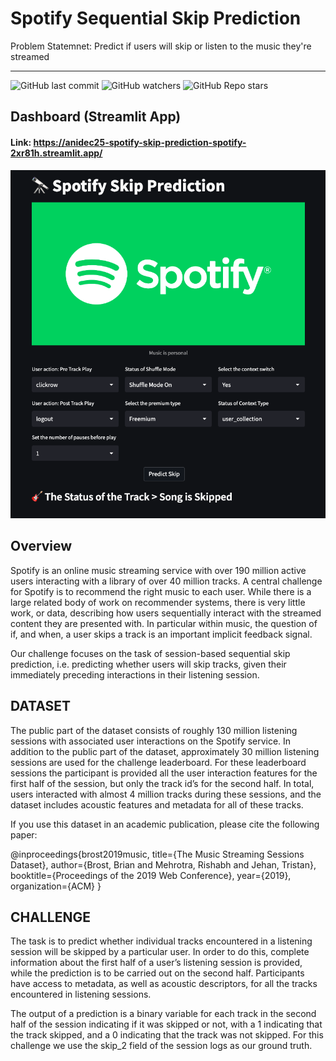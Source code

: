 # Spotify Sequential Skip Prediction

Problem Statemnet: Predict if users will skip or listen to the music they're streamed

-----------------------------------------------------------------------------------------------------------------------------------------------------------------------
<img alt="GitHub last commit" src="https://img.shields.io/github/last-commit/anidec25/Spotify-Skip-Prediction"> <img alt="GitHub watchers" src="https://img.shields.io/github/watchers/anidec25/Spotify-Skip-Prediction"> <img alt="GitHub Repo stars" src="https://img.shields.io/github/stars/anidec25/Spotify-Skip-Prediction">


## Dashboard (Streamlit App)
#### Link: https://anidec25-spotify-skip-prediction-spotify-2xr81h.streamlit.app/
![alt text](./images/finalview_receipt.png)

## Overview
Spotify is an online music streaming service with over 190 million active users interacting with a library of over 40 million tracks. A central challenge for Spotify is to recommend the right music to each user. While there is a large related body of work on recommender systems, there is very little work, or data, describing how users sequentially interact with the streamed content they are presented with. In particular within music, the question of if, and when, a user skips a track is an important implicit feedback signal.

Our challenge focuses on the task of session-based sequential skip prediction, i.e. predicting whether users will skip tracks, given their immediately preceding interactions in their listening session.

## DATASET
The public part of the dataset consists of roughly 130 million listening sessions with associated user interactions on the Spotify service. In addition to the public part of the dataset, approximately 30 million listening sessions are used for the challenge leaderboard. For these leaderboard sessions the participant is provided all the user interaction features for the first half of the session, but only the track id’s for the second half. In total, users interacted with almost 4 million tracks during these sessions, and the dataset includes acoustic features and metadata for all of these tracks.

If you use this dataset in an academic publication, please cite the following paper:

@inproceedings{brost2019music, title={The Music Streaming Sessions Dataset}, author={Brost, Brian and Mehrotra, Rishabh and Jehan, Tristan}, booktitle={Proceedings of the 2019 Web Conference}, year={2019}, organization={ACM} }

## CHALLENGE
The task is to predict whether individual tracks encountered in a listening session will be skipped by a particular user. In order to do this, complete information about the first half of a user’s listening session is provided, while the prediction is to be carried out on the second half. Participants have access to metadata, as well as acoustic descriptors, for all the tracks encountered in listening sessions.

The output of a prediction is a binary variable for each track in the second half of the session indicating if it was skipped or not, with a 1 indicating that the track skipped, and a 0 indicating that the track was not skipped. For this challenge we use the skip_2 field of the session logs as our ground truth.
